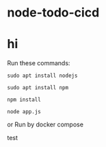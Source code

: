# node-todo-cicd
# hi
Run these commands:


`sudo apt install nodejs`


`sudo apt install npm`


`npm install`

`node app.js`

or Run by docker compose

test

